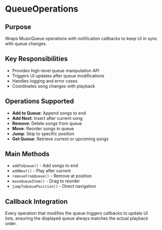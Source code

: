 # QueueOperations

## Purpose
Wraps MusicQueue operations with notification callbacks to keep UI in sync with queue changes.

## Key Responsibilities
- Provides high-level queue manipulation API
- Triggers UI updates after queue modifications
- Handles logging and error cases
- Coordinates song changes with playback

## Operations Supported
- **Add to Queue**: Append songs to end
- **Add Next**: Insert after current song
- **Remove**: Delete songs from queue
- **Move**: Reorder songs in queue
- **Jump**: Skip to specific position
- **Get Queue**: Retrieve current or upcoming songs

## Main Methods
- `addToQueue()` - Add songs to end
- `addNext()` - Play after current
- `removeFromQueue()` - Remove at position
- `moveQueueItem()` - Drag to reorder
- `jumpToQueuePosition()` - Direct navigation

## Callback Integration
Every operation that modifies the queue triggers callbacks to update UI lists, ensuring the displayed queue always matches the actual playback order. 